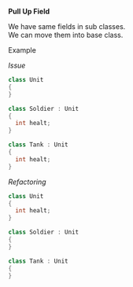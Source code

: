 **Pull Up Field**

We have same fields in sub classes.  
We can move them into base class.

Example

_Issue_

```csharp
class Unit
{
}

class Soldier : Unit
{
  int healt;
}

class Tank : Unit
{
  int healt;
}
```

_Refactoring_

```csharp
class Unit
{
  int healt;
}

class Soldier : Unit
{
}

class Tank : Unit
{
}
```
